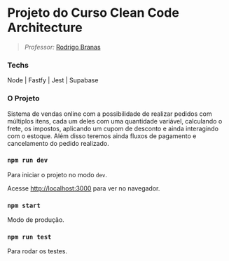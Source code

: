 # Projeto do Curso Clean Code Architecture
> *Professor:* [Rodrigo Branas](https://app.branas.io)

### Techs

Node | Fastfy | Jest | Supabase

### O Projeto
Sistema de vendas online com a possibilidade de realizar pedidos com múltiplos itens, cada um deles com uma quantidade variável, calculando o frete, os impostos, 
aplicando um cupom de desconto e ainda interagindo com o estoque. Além disso teremos ainda fluxos de pagamento e cancelamento do pedido realizado.

### `npm run dev`

Para iniciar o projeto no modo `dev`.

Acesse [http://localhost:3000](http://localhost:3000) para ver no navegador.

### `npm start`

Modo de produção.

### `npm run test`

Para rodar os testes.
